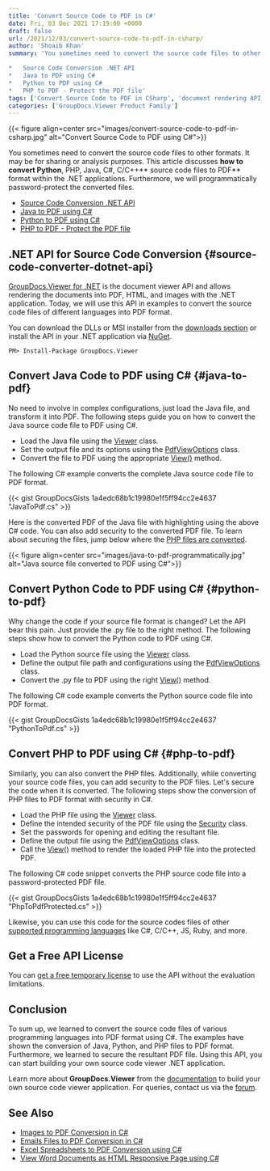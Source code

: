 ```yaml
---
title: 'Convert Source Code to PDF in C#'
date: Fri, 03 Dec 2021 17:19:00 +0000
draft: false
url: /2021/12/03/convert-source-code-to-pdf-in-csharp/
author: 'Shoaib Khan'
summary: 'You sometimes need to convert the source code files to other formats. It may be for sharing or analysis purposes. This article discusses **how to convert Python**, PHP, Java, C#, C/C++** source code files to PDF** format within the .NET applications. Furthermore, we will programmatically password-protect the converted files.

*   Source Code Conversion .NET API
*   Java to PDF using C#
*   Python to PDF using C#
*   PHP to PDF - Protect the PDF file'
tags: ['Convert Source Code to PDF in CSharp', 'document rendering API', 'Java to PDF', 'PHP to PDF', 'Python Code to PDF', 'Source Code to PDF', 'source code viewer']
categories: ['GroupDocs.Viewer Product Family']
---
```




{{< figure align=center src="images/convert-source-code-to-pdf-in-csharp.jpg" alt="Convert Source Code to PDF using C#">}}


You sometimes need to convert the source code files to other formats. It may be for sharing or analysis purposes. This article discusses **how to convert Python**, PHP, Java, C#, C/C++** source code files to PDF** format within the .NET applications. Furthermore, we will programmatically password-protect the converted files.

*   [Source Code Conversion .NET API](#source-code-converter-dotnet-api)
*   [Java to PDF using C#](#java-to-pdf)
*   [Python to PDF using C#](#python-to-pdf)
*   [PHP to PDF - Protect the PDF file](#php-to-pdf)

## .NET API for Source Code Conversion {#source-code-converter-dotnet-api}

[GroupDocs.Viewer for .NET](https://products.groupdocs.com/viewer/net/) is the document viewer API and allows rendering the documents into PDF, HTML, and images with the .NET application. Today, we will use this API in examples to convert the source code files of different languages into PDF format.

You can download the DLLs or MSI installer from the [downloads section](https://downloads.groupdocs.com/viewer/net) or install the API in your .NET application via [NuGet](https://www.nuget.org/packages/groupdocs.viewer).

```
PM> Install-Package GroupDocs.Viewer
```

## Convert Java Code to PDF using C# {#java-to-pdf}

No need to involve in complex configurations, just load the Java file, and transform it into PDF. The following steps guide you on how to convert the Java source code file to PDF using C#.

*   Load the Java file using the [Viewer](https://apireference.groupdocs.com/viewer/net/groupdocs.viewer/viewer) class.
*   Set the output file and its options using the [PdfViewOptions](https://apireference.groupdocs.com/viewer/net/groupdocs.viewer.options/pdfviewoptions) class.
*   Convert the file to PDF using the appropriate [View()](https://apireference.groupdocs.com/viewer/net/groupdocs.viewer/viewer/methods/view) method.

The following C# example converts the complete Java source code file to PDF format.

{{< gist GroupDocsGists 1a4edc68b1c19980e1f5ff94cc2e4637 "JavaToPdf.cs" >}}

Here is the converted PDF of the Java file with highlighting using the above C# code. You can also add security to the converted PDF file. To learn about securing the files, jump below where the [PHP files are converted](#php-to-pdf).



{{< figure align=center src="images/java-to-pdf-programmatically.jpg" alt="Java source file converted to PDF using C#">}}


## Convert Python Code to PDF using C# {#python-to-pdf}

Why change the code if your source file format is changed? Let the API bear this pain. Just provide the .py file to the right method. The following steps show how to convert the Python code to PDF using C#.

*   Load the Python source file using the [Viewer](https://apireference.groupdocs.com/viewer/net/groupdocs.viewer/viewer) class.
*   Define the output file path and configurations using the [PdfViewOptions](https://apireference.groupdocs.com/viewer/net/groupdocs.viewer.options/pdfviewoptions) class.
*   Convert the .py file to PDF using the right [View()](https://apireference.groupdocs.com/viewer/net/groupdocs.viewer/viewer/methods/view) method.

The following C# code example converts the Python source code file into PDF format.

{{< gist GroupDocsGists 1a4edc68b1c19980e1f5ff94cc2e4637 "PythonToPdf.cs" >}}

## Convert PHP to PDF using C# {#php-to-pdf}

Similarly, you can also convert the PHP files. Additionally, while converting your source code files, you can add security to the PDF files. Let's secure the code when it is converted. The following steps show the conversion of PHP files to PDF format with security in C#.

*   Load the PHP file using the [Viewer](https://apireference.groupdocs.com/viewer/net/groupdocs.viewer/viewer) class.
*   Define the intended security of the PDF file using the [Security](https://apireference.groupdocs.com/viewer/net/groupdocs.viewer.options/security) class.
*   Set the passwords for opening and editing the resultant file.
*   Define the output file using the [PdfViewOptions](https://apireference.groupdocs.com/viewer/net/groupdocs.viewer.options/pdfviewoptions) class.
*   Call the [View()](https://apireference.groupdocs.com/viewer/net/groupdocs.viewer/viewer/methods/view) method to render the loaded PHP file into the protected PDF.

The following C# code snippet converts the PHP source code file into a password-protected PDF file.

{{< gist GroupDocsGists 1a4edc68b1c19980e1f5ff94cc2e4637 "PhpToPdfProtected.cs" >}}

Likewise, you can use this code for the source codes files of other [supported programming languages](https://docs.groupdocs.com/viewer/net/supported-document-formats/) like C#, C/C++, JS, Ruby, and more.

## Get a Free API License

You can [get a free temporary license](https://purchase.groupdocs.com/temporary-license) to use the API without the evaluation limitations.

## Conclusion

To sum up, we learned to convert the source code files of various programming languages into PDF format using C#. The examples have shown the conversion of Java, Python, and PHP files to PDF format. Furthermore, we learned to secure the resultant PDF file. Using this API, you can start building your own source code viewer .NET application.

Learn more about **GroupDocs.Viewer** from the [documentation](https://docs.groupdocs.com/viewer) to build your own source code viewer application. For queries, contact us via the [forum](https://forum.groupdocs.com/).

## See Also

*   [Images to PDF Conversion in C#](https://blog.groupdocs.com/2021/05/19/convert-images-to-pdf-in-csharp/)
*   [Emails Files to PDF Conversion in C#](https://blog.groupdocs.com/2021/05/26/convert-eml-or-msg-file-to-pdf-in-csharp/)
*   [Excel Spreadsheets to PDF Conversion using C#](https://blog.groupdocs.com/2021/11/14/convert-excel-spreadsheets-to-pdf-using-csharp/)
*   [View Word Documents as HTML Responsive Page using C#](https://blog.groupdocs.com/2021/08/28/view-word-documents-as-html-responsive-page-using-csharp/)




